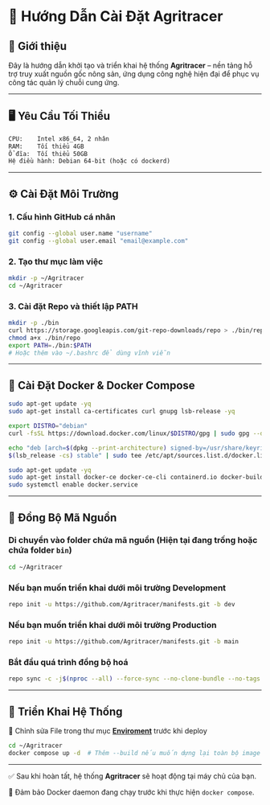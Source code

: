 # 🚀 Hướng Dẫn Cài Đặt Agritracer

## 🔰 Giới thiệu

Đây là hướng dẫn khởi tạo và triển khai hệ thống **Agritracer** – nền tảng hỗ trợ truy xuất nguồn gốc nông sản, ứng dụng công nghệ hiện đại để phục vụ công tác quản lý chuỗi cung ứng.

---

## 🖥 Yêu Cầu Tối Thiểu

```txt
CPU:    Intel x86_64, 2 nhân
RAM:    Tối thiểu 4GB
Ổ đĩa:  Tối thiểu 50GB
Hệ điều hành: Debian 64-bit (hoặc có dockerd)
```

---

## ⚙️ Cài Đặt Môi Trường

### 1. Cấu hình GitHub cá nhân

```bash
git config --global user.name "username"
git config --global user.email "email@example.com"
```

### 2. Tạo thư mục làm việc

```bash
mkdir -p ~/Agritracer
cd ~/Agritracer
```

### 3. Cài đặt Repo và thiết lập PATH

```bash
mkdir -p ./bin
curl https://storage.googleapis.com/git-repo-downloads/repo > ./bin/repo
chmod a+x ./bin/repo
export PATH=./bin:$PATH
# Hoặc thêm vào ~/.bashrc để dùng vĩnh viễn
```

---

## 🐳 Cài Đặt Docker & Docker Compose

```bash
sudo apt-get update -yq
sudo apt-get install ca-certificates curl gnupg lsb-release -yq

export DISTRO="debian"
curl -fsSL https://download.docker.com/linux/$DISTRO/gpg | sudo gpg --dearmor -o /usr/share/keyrings/docker-archive-keyring.gpg

echo "deb [arch=$(dpkg --print-architecture) signed-by=/usr/share/keyrings/docker-archive-keyring.gpg] https://download.docker.com/linux/$DISTRO \
$(lsb_release -cs) stable" | sudo tee /etc/apt/sources.list.d/docker.list > /dev/null

sudo apt-get update -yq
sudo apt-get install docker-ce docker-ce-cli containerd.io docker-buildx-plugin docker-compose-plugin -yq
sudo systemctl enable docker.service
```

---

## 🔄 Đồng Bộ Mã Nguồn
### Di chuyển vào folder chứa mã nguồn (Hiện tại đang trống hoặc chứa folder `bin`)
```bash
cd ~/Agritracer
```

### Nếu bạn muốn triển khai dưới môi trường Development
```bash
repo init -u https://github.com/Agritracer/manifests.git -b dev
```

### Nếu bạn muốn triển khai dưới môi trường Production
```bash
repo init -u https://github.com/Agritracer/manifests.git -b main
```

### Bắt đầu quá trình đồng bộ hoá
```bash
repo sync -c -j$(nproc --all) --force-sync --no-clone-bundle --no-tags
```

---

## 🚀 Triển Khai Hệ Thống
📌 Chỉnh sửa File trong thư mục [**Enviroment**](https://github.com/Agritracer/Enviroment.git) trước khi deploy

```bash
cd ~/Agritracer
docker compose up -d  # Thêm --build nếu muốn dựng lại toàn bộ image
```

---

✅ Sau khi hoàn tất, hệ thống **Agritracer** sẽ hoạt động tại máy chủ của bạn.

📌 Đảm bảo Docker daemon đang chạy trước khi thực hiện `docker compose`.
